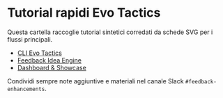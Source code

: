 # Tutorial rapidi Evo Tactics

Questa cartella raccoglie tutorial sintetici corredati da schede SVG per i flussi principali.

- [CLI Evo Tactics](cli-quickstart.md)
- [Feedback Idea Engine](idea-engine-feedback.md)
- [Dashboard & Showcase](dashboard-tour.md)

Condividi sempre note aggiuntive e materiali nel canale Slack `#feedback-enhancements`.
